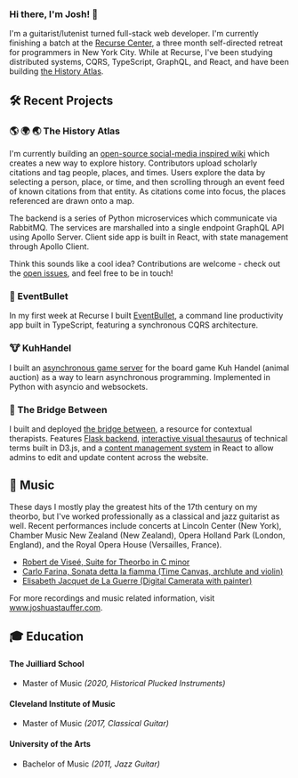 ### Hi there, I'm Josh! 👋
I'm a guitarist/lutenist turned full-stack web developer. I'm currently finishing a batch at the [Recurse Center](https://www.recurse.com/), a three month self-directed retreat for programmers in New York City. While at Recurse, I've been studying distributed systems, CQRS, TypeScript, GraphQL, and React, and have been building [the History Atlas](https://github.com/joshua-stauffer/thehistoryatlas).

## 🛠️ Recent Projects

###  🌎   🌍   🌏  The History Atlas 
I'm currently building an [open-source social-media inspired wiki](https://github.com/joshua-stauffer/thehistoryatlas) which creates a new way to explore history. Contributors upload scholarly citations and tag people, places, and times. Users explore the data by selecting a person, place, or time, and then scrolling through an event feed of known citations from that entity. As citations come into focus, the places referenced are drawn onto a map. 

The backend is a series of Python microservices which communicate via RabbitMQ. The services are marshalled into a single endpoint GraphQL API using Apollo Server. Client side app is built in React, with state management through Apollo Client. 

Think this sounds like a cool idea? Contributions are welcome - check out the [open issues](https://github.com/joshua-stauffer/thehistoryatlas/issues), and feel free to be in touch!

###  📝 EventBullet
In my first week at Recurse I built [EventBullet](https://github.com/joshua-stauffer/EventBullet), a command line productivity app built in TypeScript, featuring a synchronous CQRS architecture.

### 🐮 KuhHandel
I built an [asynchronous game server](https://github.com/joshua-stauffer/Kuhhandel) for the board game Kuh Handel (animal auction) as a way to learn asynchronous programming. Implemented in Python with asyncio and websockets.

### 🌉 The Bridge Between
I built and deployed [the bridge between](https://www.thebridgebetween.org), a resource for contextual therapists. Features [Flask backend](https://github.com/joshua-stauffer/bridge-flask), [interactive visual thesaurus](https://github.com/joshua-stauffer/visual-thesaurus) of technical terms built in D3.js, and a [content management system](https://github.com/joshua-stauffer/dashboard) in React to allow admins to edit and update content across the website.

## 🎸 Music
These days I mostly play the greatest hits of the 17th century on my theorbo, but I've worked professionally as a classical and jazz guitarist as well. Recent performances include concerts at Lincoln Center (New York), Chamber Music New Zealand (New Zealand), Opera Holland Park (London, England), and the Royal Opera House (Versailles, France).
- [Robert de Viseé, Suite for Theorbo in C minor](https://youtu.be/ETa48V7M0eE)
- [Carlo Farina, Sonata detta la fiamma (Time Canvas, archlute and violin)](https://youtu.be/-P62PCNJf3k)
- [Elisabeth Jacquet de La Guerre (Digital Camerata with painter)](https://youtu.be/YOojtnzmKTU)

For more recordings and music related information, visit www.joshuastauffer.com.



## 🎓 Education
#### The Juilliard School 
- Master of Music <i>(2020, Historical Plucked Instruments)</i>

#### Cleveland Institute of Music
- Master of Music <i>(2017, Classical Guitar)</i>

#### University of the Arts
- Bachelor of Music <i>(2011, Jazz Guitar)</i>

